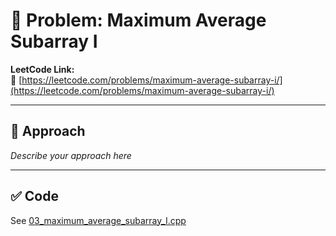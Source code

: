 ﻿# 🧠 Problem: Maximum Average Subarray I

**LeetCode Link:**  
🔗 [https://leetcode.com/problems/maximum-average-subarray-i/](https://leetcode.com/problems/maximum-average-subarray-i/)

---

## 🚀 Approach

_Describe your approach here_

---

## ✅ Code

See [03_maximum_average_subarray_I.cpp](./03_maximum_average_subarray_I.cpp)

